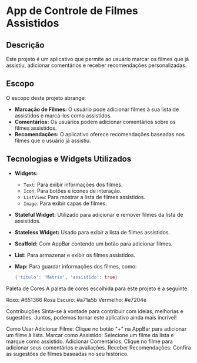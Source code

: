 # App de Controle de Filmes Assistidos

## Descrição
Este projeto é um aplicativo que permite ao usuário marcar os filmes que já assistiu, adicionar comentários e receber recomendações personalizadas.

## Escopo
O escopo deste projeto abrange:

- **Marcação de Filmes:** O usuário pode adicionar filmes à sua lista de assistidos e marcá-los como assistidos.
- **Comentários:** Os usuários podem adicionar comentários sobre os filmes assistidos.
- **Recomendações:** O aplicativo oferece recomendações baseadas nos filmes que o usuário já assistiu.

## Tecnologias e Widgets Utilizados
- **Widgets:**
  - `Text`: Para exibir informações dos filmes.
  - `Icon`: Para botões e ícones de interação.
  - `ListView`: Para mostrar a lista de filmes assistidos.
  - `Image`: Para exibir capas de filmes.

- **Stateful Widget:** Utilizado para adicionar e remover filmes da lista de assistidos.

- **Stateless Widget:** Usado para exibir a lista de filmes assistidos.

- **Scaffold:** Com AppBar contendo um botão para adicionar filmes.

- **List:** Para armazenar e exibir os filmes assistidos.

- **Map:** Para guardar informações dos filmes, como:
  ```dart
  {'titulo': 'Matrix', 'assistido': true}

Paleta de Cores
A paleta de cores escolhida para este projeto é a seguinte:

Roxo: #651366
Rosa Escuro: #a71a5b
Vermelho: #e7204e

Contribuições
Sinta-se à vontade para contribuir com ideias, melhorias e sugestões. Juntos, podemos tornar este aplicativo ainda mais incrível!

Como Usar
Adicionar Filme: Clique no botão "+" na AppBar para adicionar um filme à lista.
Marcar como Assistido: Selecione um filme da lista e marque como assistido.
Adicionar Comentários: Clique no filme para adicionar seus comentários e avaliações.
Receber Recomendações: Confira as sugestões de filmes baseadas no seu histórico.

